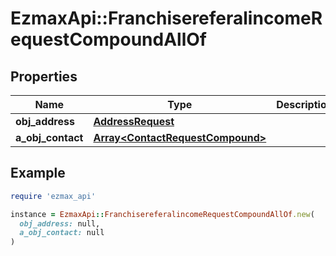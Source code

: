 # EzmaxApi::FranchisereferalincomeRequestCompoundAllOf

## Properties

| Name | Type | Description | Notes |
| ---- | ---- | ----------- | ----- |
| **obj_address** | [**AddressRequest**](AddressRequest.md) |  | [optional] |
| **a_obj_contact** | [**Array&lt;ContactRequestCompound&gt;**](ContactRequestCompound.md) |  |  |

## Example

```ruby
require 'ezmax_api'

instance = EzmaxApi::FranchisereferalincomeRequestCompoundAllOf.new(
  obj_address: null,
  a_obj_contact: null
)
```

